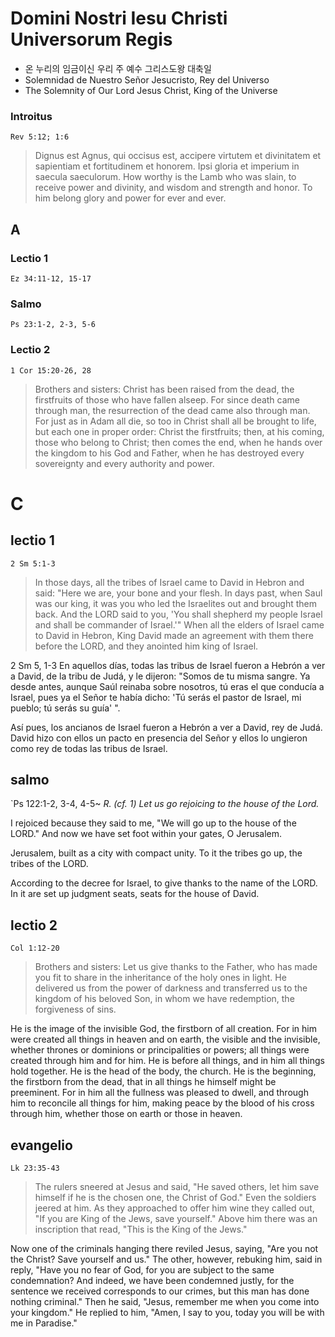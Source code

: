 # Domini Nostri Iesu Christi Universorum Regis
- 온 누리의 임금이신 우리 주 예수 그리스도왕 대축일
- Solemnidad de Nuestro Señor Jesucristo, Rey del Universo
- The Solemnity of Our Lord Jesus Christ, King of the Universe

### Introitus
`Rev 5:12; 1:6`
> Dignus est Agnus, qui occisus est, accipere virtutem et divinitatem et sapientiam et fortitudinem et honorem. Ipsi gloria et imperium in saecula saeculorum.
> How worthy is the Lamb who was slain, to receive power and divinity, and wisdom and strength and honor. To him belong glory and power for ever and ever.



## A

### Lectio 1
`Ez 34:11-12, 15-17`


### Salmo
`Ps 23:1-2, 2-3, 5-6`


### Lectio 2
`1 Cor 15:20-26, 28`
> Brothers and sisters: Christ has been raised from the dead, the firstfruits of those who have fallen alseep. For since death came through man, the resurrection of the dead came also through man. For just as in Adam all die, so too in Christ shall all be brought to life, but each one in proper order: Christ the firstfruits; then, at his coming, those who belong to Christ; then comes the end, when he hands over the kingdom to his God and Father, when he has destroyed every sovereignty and every authority and power. 



# C

## lectio 1
`2 Sm 5:1-3`
> In those days, all the tribes of Israel came to David in Hebron and said:
"Here we are, your bone and your flesh.
In days past, when Saul was our king,
it was you who led the Israelites out and brought them back.
And the LORD said to you,
'You shall shepherd my people Israel
and shall be commander of Israel.'"
When all the elders of Israel came to David in Hebron,
King David made an agreement with them there before the LORD,
and they anointed him king of Israel.

2 Sm 5, 1-3
En aquellos días, todas las tribus de Israel fueron a Hebrón a ver a David, de la tribu de Judá, y le dijeron: "Somos de tu misma sangre. Ya desde antes, aunque Saúl reinaba sobre nosotros, tú eras el que conducía a Israel, pues ya el Señor te había dicho: 'Tú serás el pastor de Israel, mi pueblo; tú serás su guía' ".

Así pues, los ancianos de Israel fueron a Hebrón a ver a David, rey de Judá. David hizo con ellos un pacto en presencia del Señor y ellos lo ungieron como rey de todas las tribus de Israel.


## salmo
`Ps 122:1-2, 3-4, 4-5~
*R. (cf. 1) Let us go rejoicing to the house of the Lord.*

I rejoiced because they said to me,
"We will go up to the house of the LORD."
And now we have set foot
within your gates, O Jerusalem.


Jerusalem, built as a city
with compact unity.
To it the tribes go up,
the tribes of the LORD.


According to the decree for Israel,
to give thanks to the name of the LORD.
In it are set up judgment seats,
seats for the house of David.

## lectio 2
`Col 1:12-20`
> Brothers and sisters:
Let us give thanks to the Father,
who has made you fit to share
in the inheritance of the holy ones in light.
He delivered us from the power of darkness
and transferred us to the kingdom of his beloved Son,
in whom we have redemption, the forgiveness of sins.

He is the image of the invisible God,
the firstborn of all creation.
For in him were created all things in heaven and on earth,
the visible and the invisible,
whether thrones or dominions or principalities or powers;
all things were created through him and for him.
He is before all things,
and in him all things hold together.
He is the head of the body, the church.
He is the beginning, the firstborn from the dead,
that in all things he himself might be preeminent.
For in him all the fullness was pleased to dwell,
and through him to reconcile all things for him,
making peace by the blood of his cross
through him, whether those on earth or those in heaven.


## evangelio
`Lk 23:35-43`
> The rulers sneered at Jesus and said,
"He saved others, let him save himself
if he is the chosen one, the Christ of God."
Even the soldiers jeered at him.
As they approached to offer him wine they called out,
"If you are King of the Jews, save yourself."
Above him there was an inscription that read,
"This is the King of the Jews."

Now one of the criminals hanging there reviled Jesus, saying,
"Are you not the Christ?
Save yourself and us."
The other, however, rebuking him, said in reply,
"Have you no fear of God,
for you are subject to the same condemnation?
And indeed, we have been condemned justly,
for the sentence we received corresponds to our crimes,
but this man has done nothing criminal."
Then he said,
"Jesus, remember me when you come into your kingdom."
He replied to him,
"Amen, I say to you,
today you will be with me in Paradise."